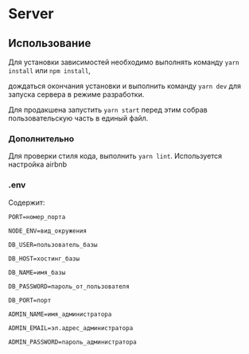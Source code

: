 # Server

## Использование

Для установки зависимостей необходимо выполнять команду `yarn install` или `npm install`,

дождаться окончания установки и выполнить команду `yarn dev` для запуска сервера в режиме разработки.

Для продакшена запустить `yarn start` перед этим собрав пользовательскую часть в единый файл.

### Дополнительно

Для проверки стиля кода, выполнить `yarn lint`. Используется настройка airbnb

### .env

Содержит:

```
PORT=номер_порта

NODE_ENV=вид_окружения

DB_USER=пользователь_базы

DB_HOST=хостинг_базы

DB_NAME=имя_базы

DB_PASSWORD=пароль_от_пользователя

DB_PORT=порт

ADMIN_NAME=имя_администратора

ADMIN_EMAIL=эл.адрес_администратора

ADMIN_PASSWORD=пароль_администратора
```